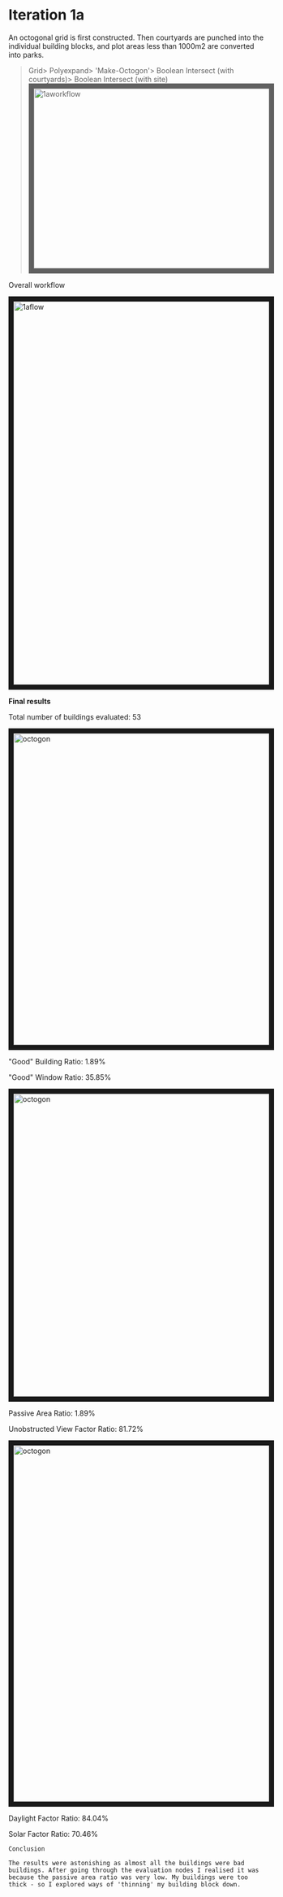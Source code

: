 
# Iteration 1a

An octogonal grid is first constructed. Then courtyards are punched into the individual building blocks, and plot areas less than 1000m2 are converted into parks. 

>Grid> Polyexpand> 'Make-Octogon'> Boolean Intersect (with courtyards)> Boolean Intersect (with site)
><img src="https://raw.githubusercontent.com/design-automation/urban-prototyping-2018/master/lisa/imgs/1bworkflow.jpg"
>alt="1aworkflow" width="1240" height="354.5" border="10" />

Overall workflow

<img src="https://raw.githubusercontent.com/design-automation/urban-prototyping-2018/master/lisa/imgs/1aflow.JPG" 
alt="1aflow" width="642" height="754" border="10" />


**Final results**

Total number of buildings evaluated: 53

<img src="https://raw.githubusercontent.com/design-automation/urban-prototyping-2018/master/lisa/imgs/1agbw.JPG" 
alt="octogon" width="1089" height="613" border="10" />

"Good" Building Ratio: 1.89%

"Good" Window Ratio: 35.85%

<img src="https://raw.githubusercontent.com/design-automation/urban-prototyping-2018/master/lisa/imgs/1apavf.JPG" 
alt="octogon" width="1075" height="596" border="10" />

Passive Area Ratio: 1.89%

Unobstructed View Factor Ratio: 81.72%

<img src="https://raw.githubusercontent.com/design-automation/urban-prototyping-2018/master/lisa/imgs/1adfsf.JPG" 
alt="octogon" width="1087" height="701" border="10" />

Daylight Factor Ratio: 84.04%

Solar Factor Ratio: 70.46%

```
Conclusion

The results were astonishing as almost all the buildings were bad buildings. After going through the evaluation nodes I realised it was because the passive area ratio was very low. My buildings were too thick - so I explored ways of 'thinning' my building block down.
```



